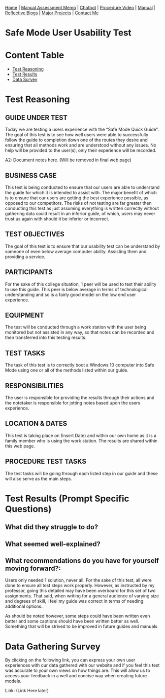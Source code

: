 [Home](index.md) | [Manual Assessment Memo](Charbroil_Grill_Manual_Memo.md) | [Chatbot](chatbot.md) | [Procedure Video](procedure_video.md) | [Manual](manual.md) | [Reflective Blogs](reflective_blogs.md) | [Major Projects](Major_Projects.md) | [Contact Me](Contact_Me.md)

# Safe Mode User Usability Test


# Content Table

- [Test Reasoning](#test-reasoning)
- [Test Results](#test-results-prompt-specific-questions)
- [Data Survey](#data-gathering-survey)

# Test Reasoning 

## GUIDE UNDER TEST 

Today we are testing a users experience with the “Safe Mode Quick Guide”. The goal of this test is to see how well users were able to successfully follow the guide to completion down one of the routes they desire and ensuring that all methods work and are understood without any issues. No help will be provided to the user(s), only their experience will be recorded. 

A2: Document notes here. (Will be removed in final web page) 



## BUSINESS CASE 

This test is being conducted to ensure that our users are able to understand the guide for which it is intended to assist with. The major benefit of which is to ensure that our users are getting the best experience possible, as opposed to our competitors. The risks of not testing are far greater then conducting this test as just assuming everything is written correctly without gathering data could result in an inferior guide, of which, users may never trust us again with should it be inferior or incorrect. 



## TEST OBJECTIVES 

The goal of this test is to ensure that our usability test can be understand by someone of even below average computer ability. Assisting them and providing a service. 



## PARTICIPANTS 

For the sake of this college situation, 1 peer will be used to test their ability to use this guide. This peer is below average in terms of technological understanding and so is a fairly good model on the low end user experience. 

## EQUIPMENT 

The test will be conducted through a work station with the user being monitored but not assisted in any way, so that notes can be recorded and then transferred into this testing results. 

## TEST TASKS 

The task of this test is to correctly boot a Windows 10 computer into Safe Mode using one or all of the methods listed within our guide. 

## RESPONSIBILITIES 

The user is responsible for providing the results through their actions and the notetaker is responsible for jotting notes based upon the users experience. 

## LOCATION & DATES 

This test is taking place on (Insert Date) and within our own home as it is a family member who is using the work station. The results are shared within this web page.

## PROCEDURE TEST TASKS 

The test tasks will be going through each listed step in our guide and these will also serve as the main steps.

# Test Results (Prompt Specific Questions) 



## What did they struggle to do? 


## What seemed well-explained? 


## What recommendations do you have for yourself moving forward?: 

Users only needed 1 solution, never all. For the sake of this test, all were done to ensure all test steps work properly. However, as instructed by my professor, going this detailed may have been overboard for this set of two assignments. That said, when writing for a general audience of varying size and degrees of skill, I feel my guide was correct in terms of needing additional options. 

As should be noted however, some steps could have been written even better and some captions should have been written better as well. Something that will be strived to be improved in future guides and manuals. 

# Data Gathering Survey 

By clicking on the following link, you can express your own user experiences with our data gathered with our website and if you feel this test was accurate to your own views on how things are. This will allow us to access your feedback in a well and concise way when creating future models. 

Link: (Link Here later) 

